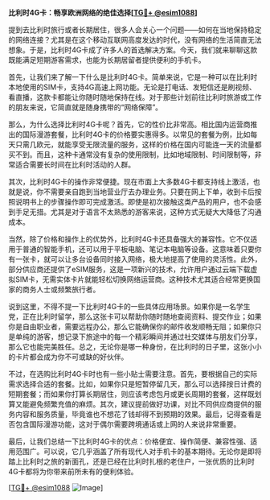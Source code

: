 **比利时4G卡：畅享欧洲网络的绝佳选择[[TG💪+ @esim1088](https://t.me/s/esim1088)]**

提到去比利时旅行或者长期居住，很多人会关心一个问题——如何在当地保持稳定的网络连接？尤其是在这个移动互联网高度发达的时代，没有网络的生活简直无法想象。于是，比利时4G卡成了许多人的首选解决方案。今天，我们就来聊聊这款既能满足短期游客需求，也能为长期居留者提供便利的手机卡。

首先，让我们来了解一下什么是比利时4G卡。简单来说，它是一种可以在比利时本地使用的SIM卡，支持4G高速上网功能。无论是打电话、发短信还是刷视频、看直播，这款卡都能让你随时随地保持在线。对于那些计划前往比利时旅游或工作的朋友来说，它简直就是随身携带的“网络保障”。

那么，为什么选择比利时4G卡呢？首先，它的性价比非常高。相比国内运营商推出的国际漫游套餐，比利时4G卡的价格要实惠得多。以常见的套餐为例，比如每天只需几欧元，就能享受无限流量的服务，这样的价格在国内可能连一天的流量都买不到。而且，这种卡通常没有复杂的使用限制，比如地域限制、时间限制等，非常适合需要长时间在比利时活动的人群。

其次，比利时4G卡的操作非常便捷。现在市面上大多数4G卡都支持线上激活，也就是说，你不需要亲自跑到当地营业厅去办理业务。只要在网上下单，收到卡后按照说明书上的步骤操作即可完成激活。即使是初次接触这类产品的用户，也不会感到手足无措。尤其是对于语言不太熟悉的游客来说，这种方式无疑大大降低了沟通成本。

当然，除了价格和操作上的优势外，比利时4G卡还具备强大的兼容性。它不仅适用于普通的智能手机，还可以用于平板电脑、笔记本电脑等设备。这意味着只要你有一张卡，就可以让多台设备同时接入网络，极大地提高了使用的灵活性。此外，部分供应商还提供了eSIM服务，这是一项新兴的技术，允许用户通过云端下载虚拟SIM卡，无需实体卡片就能轻松切换网络运营商。这种技术尤其适合经常更换国家的商务人士或频繁旅行者。

说到这里，不得不提一下比利时4G卡的一些具体应用场景。如果你是一名学生党，正在比利时留学，那么这张卡可以帮助你随时随地查阅资料、提交作业；如果你是自由职业者，需要远程办公，那么它能确保你的邮件收发顺畅无阻；如果你只是单纯的游客，想记录下旅途中的每一个精彩瞬间并通过社交媒体与朋友们分享，那么它也能完美胜任。总之，无论你是哪一种身份，在比利时的日子里，这张小小的卡片都会成为你不可或缺的好伙伴。

不过，在选购比利时4G卡时也有一些小贴士需要注意。首先，要根据自己的实际需求选择合适的套餐。比如，如果你只是短暂停留几天，那么可以选择按日计费的短期套餐；而如果你打算长期居住，则应该考虑包月或更长周期的套餐，这样既划算又能避免频繁充值的麻烦。其次，建议提前做好功课，对比不同供应商提供的服务内容和服务质量，毕竟谁也不想花了钱却得不到预期的效果。最后，记得查看是否包含国际漫游功能，这对于偶尔需要跨境通话或上网的人来说非常重要。

最后，让我们总结一下比利时4G卡的优点：价格便宜、操作简便、兼容性强、适用范围广。可以说，它几乎涵盖了所有现代人对手机卡的基本期待。无论你是即将踏上比利时之旅的新面孔，还是已经在比利时扎根的老住户，一张优质的比利时4G卡都将为你带来前所未有的便利体验。

[[TG💪+ @esim1088](https://t.me/s/esim1088) ![Image](https://i.postimg.cc/4NQfJmqS/Snipaste-2025-05-13-00-14-12.png)]